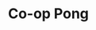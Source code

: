 ---
title: Co-op Pong
years: 2019
githubUrl: https://github.com/Jaco26/co-op-pong
homepageUrl: https://jaco26.github.io/co-op-pong/
skills:
    - JavaScript
    - Game Development
---